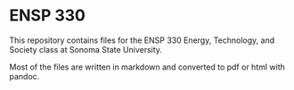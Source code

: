 # ENSP 330

This repository contains files for the ENSP 330 Energy, Technology, and
Society class at Sonoma State University.

Most of the files are written in markdown and converted to pdf or html
with pandoc.

